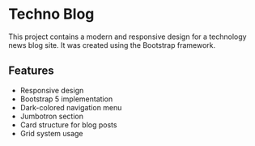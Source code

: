 # Techno Blog

This project contains a modern and responsive design for a technology news blog site. It was created using the Bootstrap framework.

## Features

- Responsive design
- Bootstrap 5 implementation
- Dark-colored navigation menu
- Jumbotron section
- Card structure for blog posts
- Grid system usage